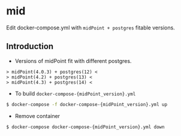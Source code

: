 # mid

Edit docker-compose.yml with `midPoint + postgres` fitable versions.

## Introduction

- Versions of midPoint fit with different postgres.

```text
> midPoint(4.0.3) + postgres(12) <
> midPoint(4.2) + postgres(13) <
> midPoint(4.3) + postgres(14) <
```

- To build `docker-compose-{midPoint_version}.yml`

```sh
$ docker-compose -f docker-compose-{midPoint_version}.yml up
```

- Remove container

```sh
$ docker-compose docker-compose-{midPoint_version}.yml down
```

